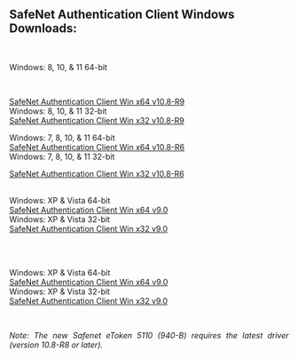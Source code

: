 <h2 style="margin-left:0px;"><strong>SafeNet Authentication Client Windows Downloads:</strong></h2>
<p style="margin-left:0px;">&nbsp;</p>
<p style="margin-left:0px;text-align:justify;">Windows:&nbsp;8, 10, &amp; 11 64-bit
<p style="margin-left:0px;">&nbsp;</p><a target="_blank" rel="noopener noreferrer" href="https://github.com/usasmartcard/safenet-authentication-client/raw/main/Safenet-Authentication-Tools-Windows-x64-10.8-R9.zip">SafeNet Authentication Client Win x64 v10.8-R9</a><br>Windows:&nbsp;8, 10, &amp; 11 32-bit<br><a target="_blank" rel="noopener noreferrer" href="https://github.com/usasmartcard/safenet-authentication-client/raw/main/Safenet-Authentication-Tools-Windows-x32-10.8-R9.zip">SafeNet Authentication Client Win x32 v10.8-R9</a></p>
<p style="margin-left:0px;text-align:justify;">Windows:&nbsp;7, 8, 10, &amp; 11 64-bit<br><a target="_blank" rel="noopener noreferrer" href="https://github.com/usasmartcard/safenet-authentication-client/raw/main/Safenet-Authentication-Tools_Windows_x64_10.8-R6_CSP_enabled_msi.zip">SafeNet Authentication Client Win x64 v10.8-R6</a><br>Windows:&nbsp;7, 8, 10, &amp; 11 32-bit</p>
<a target="_blank" rel="noopener noreferrer" href="https://github.com/usasmartcard/safenet-authentication-client/raw/main/Safenet-Authentication-Tools_Windows_x32_10.8-R6_CSP_enabled_msi.zip">SafeNet Authentication Client Win x32 v10.8-R6</a></p>

<p style="margin-left:0px;text-align:justify;"><br>Windows:&nbsp;XP &amp; Vista 64-bit<br><a target="_blank" rel="noopener noreferrer" href="https://github.com/usasmartcard/safenet-authentication-client/raw/main/Safenet-Authentication-Tools_Windows_x64_9.0.msi">SafeNet Authentication Client Win x64 v9.0</a><br>Windows:&nbsp;XP &amp; Vista 32-bit<br><a target="_blank" rel="noopener noreferrer" href="https://github.com/usasmartcard/safenet-authentication-client/raw/main/Safenet-Authentication-Tools_Windows_x32_9.0.msi">SafeNet Authentication Client Win x32 v9.0</a></p>
<p style="margin-left:0px;text-align:justify;">&nbsp;</p>

<p style="margin-left:0px;text-align:justify;"><br>Windows:&nbsp;XP &amp; Vista 64-bit<br><a target="_blank" rel="noopener noreferrer" href="https://github.com/usasmartcard/safenet-authentication-client/raw/main/Safenet-Authentication-Tools_Windows_x64_9.0.msi">SafeNet Authentication Client Win x64 v9.0</a><br>Windows:&nbsp;XP &amp; Vista 32-bit<br><a target="_blank" rel="noopener noreferrer" href="https://github.com/usasmartcard/safenet-authentication-client/raw/main/Safenet-Authentication-Tools_Windows_x32_9.0.msi">SafeNet Authentication Client Win x32 v9.0</a></p>
<p style="margin-left:0px;text-align:justify;">&nbsp;</p>
<p style="margin-left:0px;text-align:justify;"><i>Note: The new Safenet eToken 5110 (940-B) requires the latest driver (version 10.8-R8 or later).&nbsp;</i></p>
